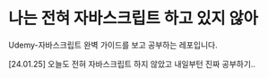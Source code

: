 # 나는 전혀 자바스크립트 하고 있지 않아

Udemy-자바스크립트 완벽 가이드를 보고 공부하는 레포입니다.

[24.01.25] 오늘도 전혀 자바스크립트 하지 않았고 내일부턴 진짜 공부하기..
